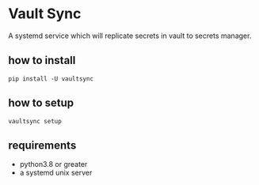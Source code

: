 # Vault Sync
A systemd service which will replicate secrets in vault to secrets manager.

## how to install
`pip install -U vaultsync`

## how to setup
`vaultsync setup`

## requirements
- python3.8 or greater
- a systemd unix server
